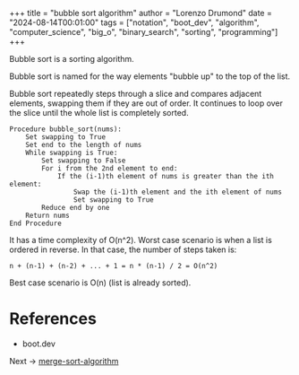 +++
title = "bubble sort algorithm"
author = "Lorenzo Drumond"
date = "2024-08-14T00:01:00"
tags = ["notation",  "boot_dev",  "algorithm",  "computer_science",  "big_o",  "binary_search",  "sorting",  "programming"]
+++



Bubble sort is a sorting algorithm.

Bubble sort is named for the way elements "bubble up" to the top of the list.

Bubble sort repeatedly steps through a slice and compares adjacent elements, swapping them if they are out of order. It continues to loop over the slice until the whole list is completely sorted.

```
Procedure bubble_sort(nums):
    Set swapping to True
    Set end to the length of nums
    While swapping is True:
        Set swapping to False
        For i from the 2nd element to end:
            If the (i-1)th element of nums is greater than the ith element:
                Swap the (i-1)th element and the ith element of nums
                Set swapping to True
        Reduce end by one
    Return nums
End Procedure
```

It has a time complexity of O(n^2). Worst case scenario is when a list is ordered in reverse. In that case, the number of steps taken is:

```
n + (n-1) + (n-2) + ... + 1 = n * (n-1) / 2 = O(n^2)
```

Best case scenario is O(n) (list is already sorted).

# References

- boot.dev

Next -> [merge-sort-algorithm](/wiki/merge-sort-algorithm/)
